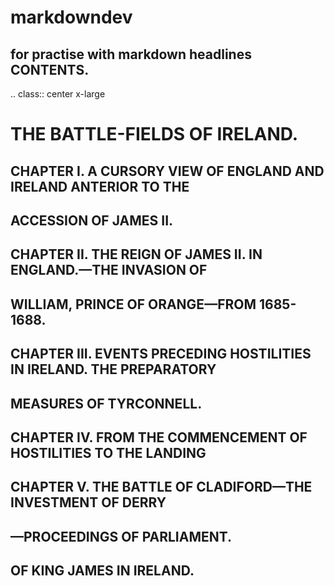 # markdowndev
for practise with markdown headlines
CONTENTS.
----------
   .. class:: center x-large

THE BATTLE-FIELDS OF IRELAND.
=============================

CHAPTER I. A CURSORY VIEW OF ENGLAND AND IRELAND ANTERIOR TO THE
-----------------------------------------------------------------
ACCESSION OF JAMES II.
--------------------------------

CHAPTER II. THE REIGN OF JAMES II. IN ENGLAND.—THE INVASION OF
---------------------------------------------------------------
WILLIAM, PRINCE OF ORANGE—FROM 1685-1688.
-----------------------------------------


CHAPTER III. EVENTS PRECEDING HOSTILITIES IN IRELAND. THE PREPARATORY
---------------------------------------------------------------------
MEASURES OF TYRCONNELL.
-----------------------------------------

CHAPTER IV. FROM THE COMMENCEMENT OF HOSTILITIES TO THE LANDING
----------------------------------------------------------------

CHAPTER V. THE BATTLE OF CLADIFORD—THE INVESTMENT OF DERRY
------------------------------------------------------------
—PROCEEDINGS OF PARLIAMENT.
---------------------------
OF KING JAMES IN IRELAND.
-----------------------------------------


